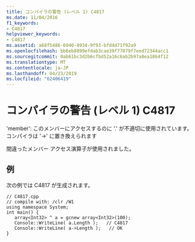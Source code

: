 ```yaml
---
title: コンパイラの警告 (レベル 1) C4817
ms.date: 11/04/2016
f1_keywords:
- C4817
helpviewer_keywords:
- C4817
ms.assetid: a68f5486-6940-4934-9f93-bfd4d71f92a9
ms.openlocfilehash: bb6eb8899efdab3cae39f77079f7eed72344acc1
ms.sourcegitcommit: 0ab61bc3d2b6cfbd52a16c6ab2b97a8ea1864f12
ms.translationtype: MT
ms.contentlocale: ja-JP
ms.lasthandoff: 04/23/2019
ms.locfileid: "62406419"
---
```

# <a name="compiler-warning-level-1-c4817"></a>コンパイラの警告 (レベル 1) C4817

'member': このメンバーにアクセスするのに '.' が不適切に使用されています。コンパイラは '->' に置き換えられます

間違ったメンバー アクセス演算子が使用されました。

## <a name="example"></a>例

次の例では C4817 が生成されます。

```
// C4817.cpp
// compile with: /clr /W1
using namespace System;
int main() {
   array<Int32> ^ a = gcnew array<Int32>(100);
   Console::WriteLine( a.Length );   // C4817
   Console::WriteLine( a->Length );   // OK
}
```
